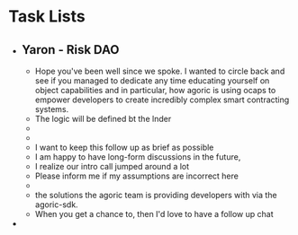 # Task Lists
- ## Yaron - Risk DAO
	- Hope you've been well since we spoke. I wanted to circle back and see if you managed to dedicate any time educating yourself on object capabilities and in particular, how agoric is using ocaps to empower developers to create incredibly complex smart contracting systems.
	- The logic will be defined bt the lnder
	-
	-
	- I want to keep this follow up as brief as possible
	- I am happy to have long-form discussions in the future,
	- I realize our intro call jumped around a lot
	- Please inform me if my assumptions are incorrect here
	-
	- the solutions the agoric team is providing developers with via the agoric-sdk.
	- When you get a chance to, then I'd love to have a follow up chat
-